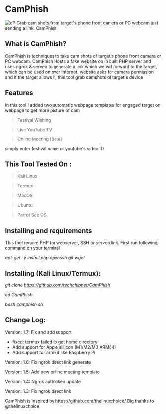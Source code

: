 # CamPhish
![cP](https://github.com/FelixJohan/CamPhish/assets/155469164/f8176c5d-d26a-44e6-960f-c657acfabb01)
Grab cam shots from target's phone front camera or PC webcam just sending a link. CamPhish

## What is CamPhish?

CamPhish is techniques to take cam shots of target's phone front camera or PC webcam. CamPhish Hosts a fake website on in built PHP server and uses ngrok & serveo to generate a link which we will forward to the target, which can be used on over internet. website asks for camera permission and if the target allows it, this tool grab camshots of target's device

## Features

In this tool I added two automatic webpage templates for engaged target on webpage to get more picture of cam

>Festival Wishing

>Live YouTube TV

>Online Meeting [Beta]

simply enter festival name or youtube's video ID

## This Tool Tested On :
>Kali Linux

>Termux

>MacOS

>Ubuntu

>Parrot Sec OS

## Installing and requirements

This tool require PHP for webserver, SSH or serveo link. First run following command on your terminal

_apt-get -y install php openssh git wget_

## Installing (Kali Linux/Termux):
_git clone https://github.com/techchipnet/CamPhish_

_cd CamPhish_

_bash camphish.sh_

## Change Log:
Version: 1.7: Fix and add support

* fixed: termux failed to get home directory
* Add support for Apple sillicon (M1/M2/M3 ARM64)
* Add support for arm64 like Raspberry Pi
  
Version: 1.6: Fix ngrok direct link generate

Version: 1.5: Add new online meeting template

Version: 1.4: Ngrok authtoken update

Version: 1.3: Fix ngrok direct link


CamPhish is inspired by https://github.com/thelinuxchoice/ Big thanks to @thelinuxchoice
